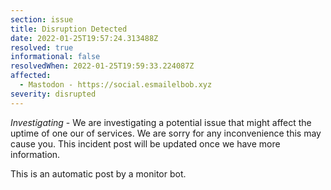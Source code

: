 ```yaml
---
section: issue
title: Disruption Detected
date: 2022-01-25T19:57:24.313488Z
resolved: true
informational: false
resolvedWhen: 2022-01-25T19:59:33.224087Z
affected:
  - Mastodon - https://social.esmailelbob.xyz
severity: disrupted
---
```

*Investigating* - We are investigating a potential issue that might affect the uptime of one our of services. We are sorry for any inconvenience this may cause you. This incident post will be updated once we have more information.

This is an automatic post by a monitor bot.
        